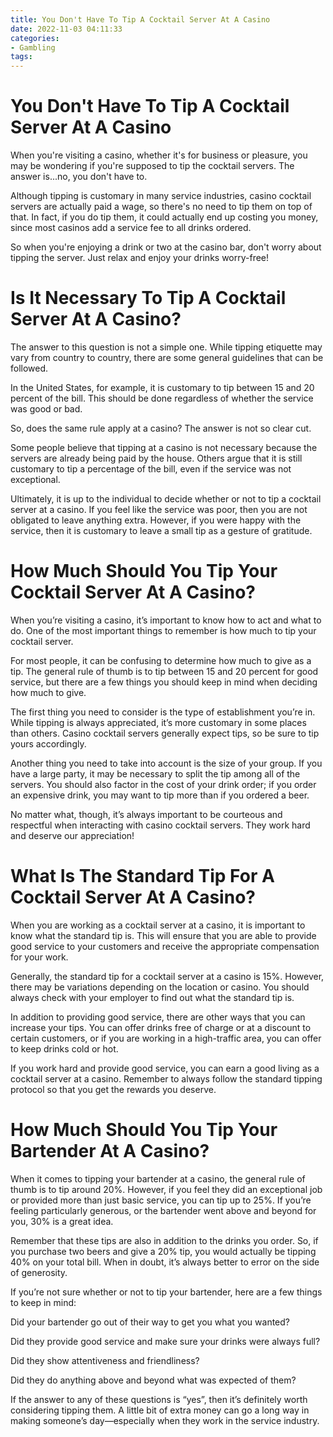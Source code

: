 ```yaml
---
title: You Don't Have To Tip A Cocktail Server At A Casino 
date: 2022-11-03 04:11:33
categories:
- Gambling
tags:
---
```



#  You Don't Have To Tip A Cocktail Server At A Casino 

When you're visiting a casino, whether it's for business or pleasure, you may be wondering if you're supposed to tip the cocktail servers. The answer is...no, you don't have to.

Although tipping is customary in many service industries, casino cocktail servers are actually paid a wage, so there's no need to tip them on top of that. In fact, if you do tip them, it could actually end up costing you money, since most casinos add a service fee to all drinks ordered.

So when you're enjoying a drink or two at the casino bar, don't worry about tipping the server. Just relax and enjoy your drinks worry-free!

#  Is It Necessary To Tip A Cocktail Server At A Casino?  

The answer to this question is not a simple one. While tipping etiquette may vary from country to country, there are some general guidelines that can be followed. 

In the United States, for example, it is customary to tip between 15 and 20 percent of the bill. This should be done regardless of whether the service was good or bad. 

So, does the same rule apply at a casino? The answer is not so clear cut. 

Some people believe that tipping at a casino is not necessary because the servers are already being paid by the house. Others argue that it is still customary to tip a percentage of the bill, even if the service was not exceptional. 

Ultimately, it is up to the individual to decide whether or not to tip a cocktail server at a casino. If you feel like the service was poor, then you are not obligated to leave anything extra. However, if you were happy with the service, then it is customary to leave a small tip as a gesture of gratitude.

#  How Much Should You Tip Your Cocktail Server At A Casino? 

When you’re visiting a casino, it’s important to know how to act and what to do. One of the most important things to remember is how much to tip your cocktail server. 

For most people, it can be confusing to determine how much to give as a tip. The general rule of thumb is to tip between 15 and 20 percent for good service, but there are a few things you should keep in mind when deciding how much to give. 

The first thing you need to consider is the type of establishment you’re in. While tipping is always appreciated, it’s more customary in some places than others. Casino cocktail servers generally expect tips, so be sure to tip yours accordingly. 

Another thing you need to take into account is the size of your group. If you have a large party, it may be necessary to split the tip among all of the servers. You should also factor in the cost of your drink order; if you order an expensive drink, you may want to tip more than if you ordered a beer. 

No matter what, though, it’s always important to be courteous and respectful when interacting with casino cocktail servers. They work hard and deserve our appreciation!

#  What Is The Standard Tip For A Cocktail Server At A Casino? 

When you are working as a cocktail server at a casino, it is important to know what the standard tip is. This will ensure that you are able to provide good service to your customers and receive the appropriate compensation for your work.

Generally, the standard tip for a cocktail server at a casino is 15%. However, there may be variations depending on the location or casino. You should always check with your employer to find out what the standard tip is.

In addition to providing good service, there are other ways that you can increase your tips. You can offer drinks free of charge or at a discount to certain customers, or if you are working in a high-traffic area, you can offer to keep drinks cold or hot.

If you work hard and provide good service, you can earn a good living as a cocktail server at a casino. Remember to always follow the standard tipping protocol so that you get the rewards you deserve.

#  How Much Should You Tip Your Bartender At A Casino?

When it comes to tipping your bartender at a casino, the general rule of thumb is to tip around 20%. However, if you feel they did an exceptional job or provided more than just basic service, you can tip up to 25%. If you’re feeling particularly generous, or the bartender went above and beyond for you, 30% is a great idea.

Remember that these tips are also in addition to the drinks you order. So, if you purchase two beers and give a 20% tip, you would actually be tipping 40% on your total bill. When in doubt, it’s always better to error on the side of generosity.

If you’re not sure whether or not to tip your bartender, here are a few things to keep in mind:

Did your bartender go out of their way to get you what you wanted?

Did they provide good service and make sure your drinks were always full?

Did they show attentiveness and friendliness?

Did they do anything above and beyond what was expected of them?

If the answer to any of these questions is “yes”, then it’s definitely worth considering tipping them. A little bit of extra money can go a long way in making someone’s day—especially when they work in the service industry.